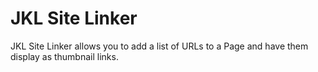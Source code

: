 # JKL Site Linker

JKL Site Linker allows you to add a list of URLs to a Page and have them display as thumbnail links.
